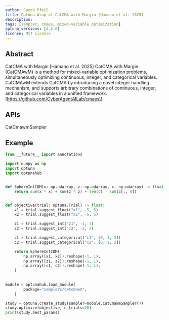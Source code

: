 ```yaml
---
author: Jacob Pfeil
title: Optuna Wrap of CatCMA with Margin [Hamano et al. 2025]
description:
tags: [sampler, cmaes, mixed-variable optimization]
optuna_versions: [4.5.0]
license: MIT License
---
```


## Abstract

CatCMA with Margin \[Hamano et al. 2025\]
CatCMA with Margin (CatCMAwM) is a method for mixed-variable optimization problems, simultaneously optimizing continuous, integer, and categorical variables. CatCMAwM extends CatCMA by introducing a novel integer handling mechanism, and supports arbitrary combinations of continuous, integer, and categorical variables in a unified framework. \[https://github.com/CyberAgentAILab/cmaes\]

## APIs

CatCmawmSampler

## Example

```python
from __future__ import annotations

import numpy as np
import optuna
import optunahub


def SphereIntCOM(x: np.ndarray, z: np.ndarray, c: np.ndarray) -> float:
    return sum(x * x) + sum(z * z) + len(c) - sum(c[:, 0])


def objective(trial: optuna.Trial) -> float:
    x1 = trial.suggest_float("x1", -5, 5)
    x2 = trial.suggest_float("x2", -5, 5)

    z1 = trial.suggest_int("z1", -1, 1)
    z2 = trial.suggest_int("z2", -2, 2)

    c1 = trial.suggest_categorical("c1", [0, 1, 2])
    c2 = trial.suggest_categorical("c2", [0, 1, 2])

    return SphereIntCOM(
        np.array([x1, x2]).reshape(-1, 1),
        np.array([z1, z2]).reshape(-1, 1),
        np.array([c1, c2]).reshape(-1, 1),
    )
    
    
module = optunahub.load_module(
        package="samplers/catcmawm",
    ) 

study = optuna.create_study(sampler=module.CatCmawmSampler())
study.optimize(objective, n_trials=20)
print(study.best_params)
```
